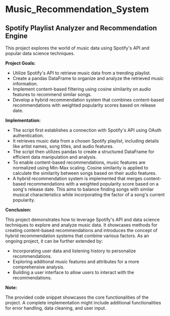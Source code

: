 # Music_Recommendation_System
## Spotify Playlist Analyzer and Recommendation Engine

This project explores the world of music data using Spotify's API and popular data science techniques. 

**Project Goals:**

* Utilize Spotify's API to retrieve music data from a trending playlist.
* Create a pandas DataFrame to organize and analyze the retrieved music information.
* Implement content-based filtering using cosine similarity on audio features to recommend similar songs.
* Develop a hybrid recommendation system that combines content-based recommendations with weighted popularity scores based on release date.

**Implementation:**

* The script first establishes a connection with Spotify's API using OAuth authentication.
* It retrieves music data from a chosen Spotify playlist, including details like artist names, song titles, and audio features.
* The script then utilizes pandas to create a structured DataFrame for efficient data manipulation and analysis.
* To enable content-based recommendations, music features are normalized using Min-Max scaling. Cosine similarity is applied to calculate the similarity between songs based on their audio features.
* A hybrid recommendation system is implemented that merges content-based recommendations with a weighted popularity score based on a song's release date. This aims to balance finding songs with similar musical characteristics while incorporating the factor of a song's current popularity.

**Conclusion:**

This project demonstrates how to leverage Spotify's API and data science techniques to explore and analyze music data.  It showcases methods for creating content-based recommendations and introduces the concept of hybrid recommendation systems that combine various factors. As an ongoing project, it can be further extended by:

* Incorporating user data and listening history to personalize recommendations.
* Exploring additional music features and attributes for a more comprehensive analysis.
* Building a user interface to allow users to interact with the recommendations.


**Note:**

The provided code snippet showcases the core functionalities of the project. A complete implementation might include additional functionalities for error handling, data cleaning, and user input.

